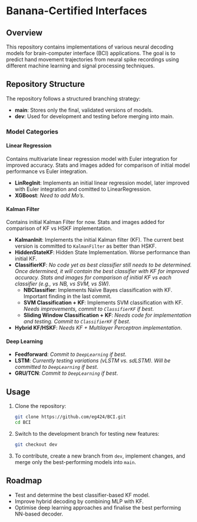 # Banana-Certified Interfaces

## Overview
This repository contains implementations of various neural decoding models for brain-computer interface (BCI) applications. The goal is to predict hand movement trajectories from neural spike recordings using different machine learning and signal processing techniques.

## Repository Structure
The repository follows a structured branching strategy:

- **main**: Stores only the final, validated versions of models.
- **dev**: Used for development and testing before merging into main.

### Model Categories

#### Linear Regression
Contains multivariate linear regression model with Euler integration for improved accuracy. Stats and images added for comparison of initial model performance vs Euler integration.
- **LinRegInit**: Implements an initial linear regression model, later improved with Euler integration and comitted to LinearRegression.
- **XGBoost**: *Need to add Mo’s*.

#### Kalman Filter
Contains initial Kalman Filter for now. Stats and images added for comparison of KF vs HSKF implementation.
- **KalmanInit**: Implements the initial Kalman filter (KF).  The current best version is committed to `KalmanFilter` as better than HSKF.
- **HiddenStateKF**: Hidden State Implementation. Worse performance than initial KF.
- **ClassifierKF**: *No code yet as best classifier still needs to be determined. Once determined, it will contain the best classifier with KF for improved accuracy. Stats and images for comparison of initial KF vs each classifier (e.g., vs NB, vs SVM, vs SW)*.
   - **NBClassifier**: Implements Naïve Bayes classification with KF. Important finding in the last commit.
   - **SVM Classification + KF**: Implements SVM classification with KF. *Needs improvements, commit to `ClassifierKF` if best*.
   - **Sliding Window Classification + KF**: *Needs code for implementation and testing. Commit to `ClassifierKF` if best*.
- **Hybrid KF/HSKF**: *Needs KF + Multilayer Perceptron implementation*.

#### Deep Learning
- **Feedforward**: *Commit to `DeepLearning` if best*.
- **LSTM**: *Currently testing variations (vLSTM vs. sdLSTM). Will be committed to `DeepLearning` if best*.
- **GRU/TCN**: *Commit to `DeepLearning` if best*.

## Usage
1. Clone the repository:
   ```sh
   git clone https://github.com/eg424/BCI.git
   cd BCI
   ```
2. Switch to the development branch for testing new features:
   ```sh
   git checkout dev
   ```
3. To contribute, create a new branch from `dev`, implement changes, and merge only the best-performing models into `main`.

## Roadmap
- Test and determine the best classifier-based KF model.
- Improve hybrid decoding by combining MLP with KF.
- Optimise deep learning approaches and finalise the best performing NN-based decoder.

